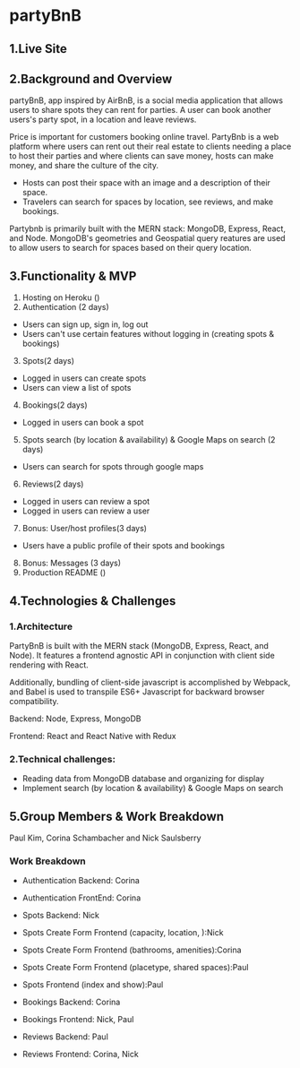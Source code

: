 # partyBnB

## 1.Live Site

## 2.Background and Overview
partyBnB, app inspired by AirBnB, is a social media application that allows users to share spots they can rent for parties. A user can book another users's party spot, in a location and leave reviews.

Price is important for customers booking online travel. PartyBnb is a web platform where users can rent out their real estate to clients needing a place to host their parties and where clients can save money, hosts can make money, and share the culture of the city.

* Hosts can post their space with an image and a description of their space.
* Travelers can search for spaces by location, see reviews, and make bookings.

Partybnb is primarily built with the MERN stack: MongoDB, Express, React, and Node. MongoDB's geometries and Geospatial query reatures are used to allow users to search for spaces based on their query location.

## 3.Functionality & MVP
1. Hosting on Heroku ()
2. Authentication (2 days)
* Users can sign up, sign in, log out
* Users can't use certain features without logging in (creating spots & bookings)
3. Spots(2 days)
* Logged in users can create spots
* Users can view a list of spots
4. Bookings(2 days)
* Logged in users can book a spot
5. Spots search (by location & availability) & Google Maps on search (2 days)
* Users can search for spots through google maps
6. Reviews(2 days)
* Logged in users can review a spot
* Logged in users can review a user
7. Bonus: User/host profiles(3 days)
* Users have a public profile of their spots and bookings
8. Bonus: Messages (3 days)
9. Production README ()

## 4.Technologies & Challenges

### 1.Architecture
PartyBnB is built with the MERN stack (MongoDB, Express, React, and Node). 
It features a frontend agnostic API in conjunction with client side rendering with React.

Additionally, bundling of client-side javascript is accomplished by Webpack, and Babel is used to transpile ES6+ Javascript for backward browser compatibility.

Backend: Node, Express, MongoDB

Frontend: React and React Native with Redux

### 2.Technical challenges:
* Reading data from MongoDB database and organizing for display
* Implement search (by location & availability) & Google Maps on search

## 5.Group Members & Work Breakdown
Paul Kim, Corina Schambacher and Nick Saulsberry
### Work Breakdown
* Authentication Backend: Corina
* Authentication FrontEnd: Corina
* Spots Backend: Nick
* Spots Create Form Frontend (capacity, location, ):Nick
* Spots Create Form Frontend (bathrooms, amenities):Corina
* Spots Create Form Frontend (placetype, shared spaces):Paul
* Spots Frontend (index and show):Paul

* Bookings Backend: Corina
* Bookings Frontend: Nick, Paul

* Reviews Backend: Paul
* Reviews Frontend: Corina, Nick




